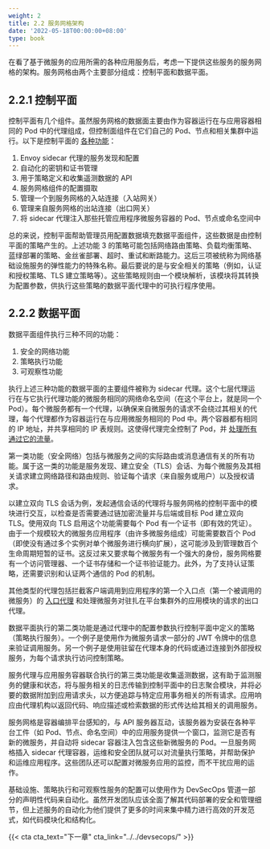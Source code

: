 ```yaml
---
weight: 2
title: 2.2 服务网格架构
date: '2022-05-18T00:00:00+08:00'
type: book
---
```


在看了基于微服务的应用所需的各种应用服务后，考虑一下提供这些服务的服务网格的架构。服务网格由两个主要部分组成：控制平面和数据平面。

## 2.2.1 控制平面

控制平面有几个组件。虽然服务网格的数据面主要由作为容器运行在与应用容器相同的 Pod 中的代理组成，但控制面组件在它们自己的 Pod、节点和相关集群中运行。以下是控制平面的 [各种功能](https://medium.com/avmconsulting-blog/managing-microservices-with-istio-service-mesh-in-kubernetes-36e1fda81757)：

1.  Envoy sidecar 代理的服务发现和配置
2.  自动化的密钥和证书管理
3.  用于策略定义和收集遥测数据的 API
4.  服务网格组件的配置摄取
5.  管理一个到服务网格的入站连接（入站网关）
6.  管理来自服务网格的出站连接（出口网关）
7.  将 sidecar 代理注入那些托管应用程序微服务容器的 Pod、节点或命名空间中

总的来说，控制平面帮助管理员用配置数据填充数据平面组件，这些数据是由控制平面的策略产生的。上述功能 3 的策略可能包括网络路由策略、负载均衡策略、蓝绿部署的策略、金丝雀部署、超时、重试和断路能力。这后三项被统称为网络基础设施服务的弹性能力的特殊名称。最后要说的是与安全相关的策略（例如，认证和授权策略、TLS 建立策略等）。这些策略规则由一个模块解析，该模块将其转换为配置参数，供执行这些策略的数据平面代理中的可执行程序使用。

## 2.2.2 数据平面

数据平面组件执行三种不同的功能：

1.  安全的网络功能
2.  策略执行功能
3.  可观察性功能

执行上述三种功能的数据平面的主要组件被称为 sidecar 代理。这个七层代理运行在与它执行代理功能的微服务相同的网络命名空间（在这个平台上，就是同一个 Pod）。每个微服务都有一个代理，以确保来自微服务的请求不会绕过其相关的代理，每个代理都作为容器运行在与应用微服务相同的 Pod 中。两个容器都有相同的 IP 地址，并共享相同的 IP 表规则。这使得代理完全控制了 Pod，并 [处理所有通过它的流量](https://medium.com/avmconsulting-blog/managing-microservices-with-istio-service-mesh-in-kubernetes-36e1fda81757)。

第一类功能（安全网络）包括与微服务之间的实际路由或消息通信有关的所有功能。属于这一类的功能是服务发现、建立安全（TLS）会话、为每个微服务及其相关请求建立网络路径和路由规则、验证每个请求（来自服务或用户）以及授权请求。

以建立双向 TLS 会话为例，发起通信会话的代理将与服务网格的控制平面中的模块进行交互，以检查是否需要通过链加密流量并与后端或目标 Pod 建立双向 TLS。使用双向 TLS 启用这个功能需要每个 Pod 有一个证书（即有效的凭证）。由于一个规模较大的微服务应用程序（由许多微服务组成）可能需要数百个 Pod（即使没有通过多个实例对单个微服务进行横向扩展），这可能涉及到管理数百个生命周期短暂的证书。这反过来又要求每个微服务有一个强大的身份，服务网格要有一个访问管理器、一个证书存储和一个证书验证能力。此外，为了支持认证策略，还需要识别和认证两个通信的 Pod 的机制。

其他类型的代理包括拦截客户端调用到应用程序的第一个入口点（第一个被调用的微服务）的 [入口代理](https://medium.com/swlh/kong-api-gateway-zero-to-production-5b8431495ee) 和处理微服务对驻扎在平台集群外的应用模块的请求的出口代理。

数据平面执行的第二类功能是通过代理中的配置参数执行控制平面中定义的策略（策略执行服务）。一个例子是使用作为微服务请求一部分的 JWT 令牌中的信息来验证调用服务。另一个例子是使用驻留在代理本身的代码或通过连接到外部授权服务，为每个请求执行访问控制策略。

服务代理与应用服务容器联合执行的第三类功能是收集遥测数据，这有助于监测服务的健康和状态，将与服务相关的日志传输到控制平面中的日志聚合模块，并将必要的数据附加到应用请求头，以方便追踪与特定应用事务相关的所有请求。应用响应由代理机构以返回代码、响应描述或检索数据的形式传达给其相关的调用服务。

服务网格是容器编排平台感知的，与 API 服务器互动，该服务器为安装在各种平台工件（如 Pod、节点、命名空间）中的应用服务提供一个窗口，监测它是否有新的微服务，并自动将 sidecar 容器注入包含这些新微服务的 Pod。一旦服务网格插入 sidecar 代理容器，运维和安全团队就可以对流量执行策略，并帮助保护和运维应用程序。这些团队还可以配置对微服务应用的监控，而不干扰应用的运作。

基础设施、策略执行和可观察性服务的配置可以使用作为 DevSecOps 管道一部分的声明性代码来自动化。虽然开发团队应该全面了解其代码部署的安全和管理细节，但上述服务的自动化为他们提供了更多的时间来集中精力进行高效的开发范式，如代码模块化和结构化。

{{< cta cta_text="下一章" cta_link="../../devsecops/" >}}